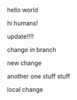 hello world

hi humans!

update!!!!


change in branch

new change


another one
 stuff stuff
 
 local change
